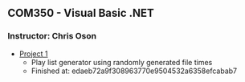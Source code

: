 ## COM350 - Visual Basic .NET

### Instructor: Chris Oson

- [Project 1](Project1/)
	- Play list generator using randomly generated file times
	- Finished at:  edaeb72a9f308963770e9504532a6358efcabab7
